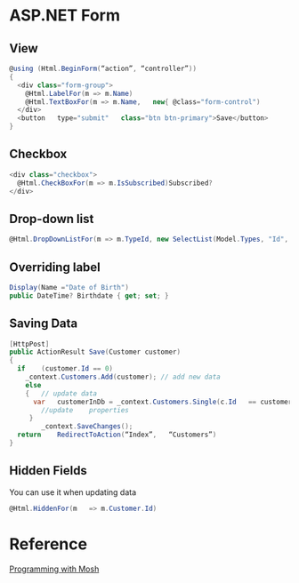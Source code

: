 # ASP.NET Form
## View
```c#
@using (Html.BeginForm(“action”, “controller”))
{
  <div class="form-group">
    @Html.LabelFor(m => m.Name)
    @Html.TextBoxFor(m => m.Name,	new{ @class="form-control")
  </div>
  <button	type="submit"	class="btn btn-primary">Save</button>
}	
```

## Checkbox
```c#
<div class="checkbox">
  @Html.CheckBoxFor(m => m.IsSubscribed)Subscribed?
</div>	
```

## Drop-down list
```c#
@Html.DropDownListFor(m	=> m.TypeId, new SelectList(Model.Types, "Id", "Name"), "",	new	{	@class = "form-control"	}	
```

## Overriding label
```c#
Display(Name ="Date of Birth")
public DateTime? Birthdate { get; set; }	
```

## Saving Data
```c#
[HttpPost]
public ActionResult Save(Customer customer)
{
  if	(customer.Id == 0)
    _context.Customers.Add(customer); // add new data
	else	
	{	// update data
	  var	customerInDb = _context.Customers.Single(c.Id	== customer.Id);								
		//update	properties
	 }	
		_context.SaveChanges();
  return	RedirectToAction(“Index”,	“Customers”)
}	
```

## Hidden Fields
You can use it when updating data
```c#
@Html.HiddenFor(m	=> m.Customer.Id)
```


# Reference
[Programming with Mosh](http://programmingwithmosh.com/)
